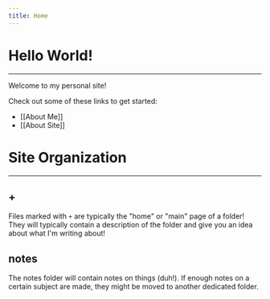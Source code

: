 ```yaml
---
title: Home
---
```

# Hello World!
---
Welcome to my personal site!

Check out some of these links to get started:
- [[About Me]]
- [[About Site]]

# Site Organization
---
## +
Files marked with `+` are typically the "home" or "main" page of a folder! They will typically contain a description of the folder and give you an idea about what I'm writing about!

## notes
The notes folder will contain notes on things (duh!). If enough notes on a certain subject are made, they might be moved to another dedicated folder. 

